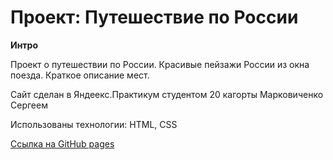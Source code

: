 # Проект: Путешествие по России

**Интро**

Проект о путешествии по России. Красивые пейзажи России из окна поезда. Краткое описание мест. 

Сайт сделан в Яндеекс.Практикум студентом 20 кагорты Марковиченко Сергеем

Использованы технологии: HTML, CSS

[Ссылка на GitHub pages](https://github.com/Mark22sv/russian-travel/index.html)
